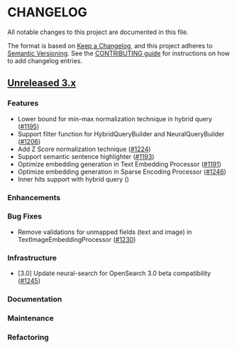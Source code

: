# CHANGELOG
All notable changes to this project are documented in this file.

The format is based on [Keep a Changelog](https://keepachangelog.com/en/1.0.0/), and this project adheres to [Semantic Versioning](https://semver.org/spec/v2.0.0.html). See the [CONTRIBUTING guide](./CONTRIBUTING.md#Changelog) for instructions on how to add changelog entries.

## [Unreleased 3.x](https://github.com/opensearch-project/neural-search/compare/main...HEAD)

### Features
- Lower bound for min-max normalization technique in hybrid query ([#1195](https://github.com/opensearch-project/neural-search/pull/1195))
- Support filter function for HybridQueryBuilder and NeuralQueryBuilder ([#1206](https://github.com/opensearch-project/neural-search/pull/1206))
- Add Z Score normalization technique ([#1224](https://github.com/opensearch-project/neural-search/pull/1224))
- Support semantic sentence highlighter ([#1193](https://github.com/opensearch-project/neural-search/pull/1193))
- Optimize embedding generation in Text Embedding Processor ([#1191](https://github.com/opensearch-project/neural-search/pull/1191))
- Optimize embedding generation in Sparse Encoding Processor ([#1246](https://github.com/opensearch-project/neural-search/pull/1246))
- Inner hits support with hybrid query ([]())

### Enhancements

### Bug Fixes
- Remove validations for unmapped fields (text and image) in TextImageEmbeddingProcessor ([#1230](https://github.com/opensearch-project/neural-search/pull/1230))

### Infrastructure
- [3.0] Update neural-search for OpenSearch 3.0 beta compatibility ([#1245](https://github.com/opensearch-project/neural-search/pull/1245))

### Documentation

### Maintenance

### Refactoring
